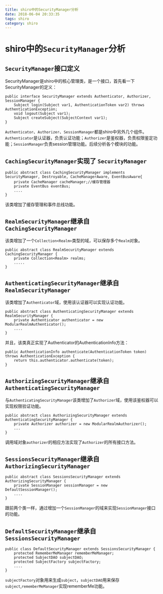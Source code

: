 ```yaml
---
title: shiro中的SecurityManager分析
date: 2018-06-04 20:33:35
tags: shiro
category: shiro
---
```


# shiro中的`SecurityManager`分析

## `SecurityManager`接口定义
SecurityManager是shiro中的核心管理类，是一个接口，首先看一下SecurityManager的定义：

    public interface SecurityManager extends Authenticator, Authorizer, SessionManager {
        Subject login(Subject var1, AuthenticationToken var2) throws AuthenticationException;
        void logout(Subject var1);
        Subject createSubject(SubjectContext var1);
    }
`Authenticator`、`Authorizer`、`SessionManager`都是shiro中另外几个组件。`Authenticator`是认证器，负责认证功能；`Authorizer`是鉴权器，负责权限鉴定功能；`SessionManager`负责session管理功能。后续分析各个模块的功能。


## `CachingSecurityManager`实现了 `SecurityManager`

    public abstract class CachingSecurityManager implements SecurityManager, Destroyable, CacheManagerAware, EventBusAware{
        private CacheManager cacheManager;//缓存管理器
        private EventBus eventBus;
        ....
    }
该类增加了缓存管理和事件总线功能。

## `RealmSecurityManager`继承自 `CachingSecurityManager`
该类增加了一个`Collection<Realm>`类型的域，可以保存多个`Realm`对象。

    public abstract class RealmSecurityManager extends CachingSecurityManager {
        private Collection<Realm> realms;
        .....
    }


## `AuthenticatingSecurityManager`继承自 `RealmSecurityManager`
该类增加了`Authenticator`域，使用该认证器可以实现认证功能。

    public abstract class AuthenticatingSecurityManager extends RealmSecurityManager {
        private Authenticator authenticator = new ModularRealmAuthenticator();
        ....
    }
并且，该类真正实现了Authenticator的AuthenticationInfo方法：

    public AuthenticationInfo authenticate(AuthenticationToken token) throws AuthenticationException {
        return this.authenticator.authenticate(token);
    }



## `AuthorizingSecurityManager`继承自 `AuthenticatingSecurityManager`

与`AuthenticatingSecurityManager`该类增加了`Authorizer`域，使用该鉴权器可以实现权限验证功能。

    public abstract class AuthorizingSecurityManager extends AuthenticatingSecurityManager {
        private Authorizer authorizer = new ModularRealmAuthorizer();
        ...
    }
调用域对象`authorizer`的相应方法实现了`Authorizer`的所有接口方法。

## `SessionsSecurityManager`继承自`AuthorizingSecurityManager`

    public abstract class SessionsSecurityManager extends AuthorizingSecurityManager {
        private SessionManager sessionManager = new DefaultSessionManager();
        ....
    }
跟前两个类一样，通过增加一个`SessionManager`的域来实现`SessionManager`接口的功能。


## `DefaultSecurityManager`继承自`SessionsSecurityManager`

    public class DefaultSecurityManager extends SessionsSecurityManager {
        protected RememberMeManager rememberMeManager;
        protected SubjectDAO subjectDAO;
        protected SubjectFactory subjectFactory;
        ....
    }
`subjectFactory`对象用来生成`subject`，`subjectDAO`用来保存`subject`,`rememberMeManager`实现rememberMe功能。
